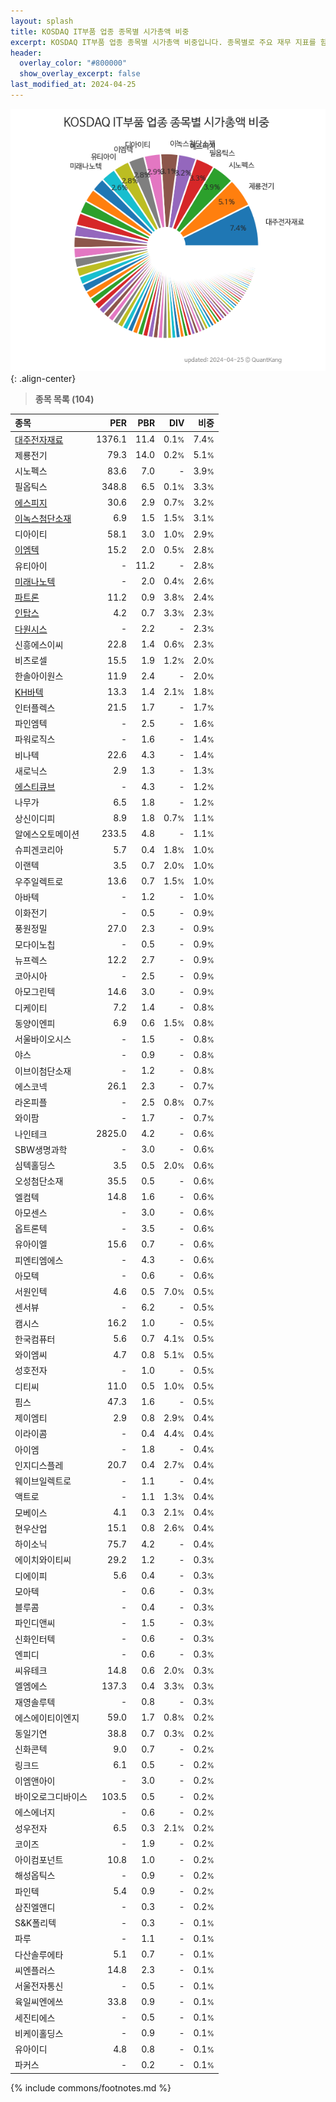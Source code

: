 ```yaml
---
layout: splash
title: KOSDAQ IT부품 업종 종목별 시가총액 비중
excerpt: KOSDAQ IT부품 업종 종목별 시가총액 비중입니다. 종목별로 주요 재무 지표를 함께 표시합니다.
header:
  overlay_color: "#800000"
  show_overlay_excerpt: false
last_modified_at: 2024-04-25
---
```



![KOSDAQ IT부품 업종 종목별 시가총액 비중](/stats/sector/images/kosdaq_업종_IT부품_종목.png){: .align-center}


> **종목 목록 (104)**<a id="list"></a>

| **종목** | **PER** | **PBR** | **DIV** | **비중** |
| :------- | ------: | ------: | ------: | -------: |
| [대주전자재료](/078600/) | 1376.1 | 11.4 | 0.1<small>%</small> | 7.4<small>%</small> |
| 제룡전기 | 79.3 | 14.0 | 0.2<small>%</small> | 5.1<small>%</small> |
| 시노펙스 | 83.6 | 7.0 | - | 3.9<small>%</small> |
| 필옵틱스 | 348.8 | 6.5 | 0.1<small>%</small> | 3.3<small>%</small> |
| [에스피지](/058610/) | 30.6 | 2.9 | 0.7<small>%</small> | 3.2<small>%</small> |
| [이녹스첨단소재](/272290/) | 6.9 | 1.5 | 1.5<small>%</small> | 3.1<small>%</small> |
| 디아이티 | 58.1 | 3.0 | 1.0<small>%</small> | 2.9<small>%</small> |
| [이엠텍](/091120/) | 15.2 | 2.0 | 0.5<small>%</small> | 2.8<small>%</small> |
| 유티아이 | - | 11.2 | - | 2.8<small>%</small> |
| [미래나노텍](/095500/) | - | 2.0 | 0.4<small>%</small> | 2.6<small>%</small> |
| [파트론](/091700/) | 11.2 | 0.9 | 3.8<small>%</small> | 2.4<small>%</small> |
| [인탑스](/049070/) | 4.2 | 0.7 | 3.3<small>%</small> | 2.3<small>%</small> |
| [다원시스](/068240/) | - | 2.2 | - | 2.3<small>%</small> |
| 신흥에스이씨 | 22.8 | 1.4 | 0.6<small>%</small> | 2.3<small>%</small> |
| 비츠로셀 | 15.5 | 1.9 | 1.2<small>%</small> | 2.0<small>%</small> |
| 한솔아이원스 | 11.9 | 2.4 | - | 2.0<small>%</small> |
| [KH바텍](/060720/) | 13.3 | 1.4 | 2.1<small>%</small> | 1.8<small>%</small> |
| 인터플렉스 | 21.5 | 1.7 | - | 1.7<small>%</small> |
| 파인엠텍 | - | 2.5 | - | 1.6<small>%</small> |
| 파워로직스 | - | 1.6 | - | 1.4<small>%</small> |
| 비나텍 | 22.6 | 4.3 | - | 1.4<small>%</small> |
| 새로닉스 | 2.9 | 1.3 | - | 1.3<small>%</small> |
| [에스티큐브](/052020/) | - | 4.3 | - | 1.2<small>%</small> |
| 나무가 | 6.5 | 1.8 | - | 1.2<small>%</small> |
| 상신이디피 | 8.9 | 1.8 | 0.7<small>%</small> | 1.1<small>%</small> |
| 알에스오토메이션 | 233.5 | 4.8 | - | 1.1<small>%</small> |
| 슈피겐코리아 | 5.7 | 0.4 | 1.8<small>%</small> | 1.0<small>%</small> |
| 이랜텍 | 3.5 | 0.7 | 2.0<small>%</small> | 1.0<small>%</small> |
| 우주일렉트로 | 13.6 | 0.7 | 1.5<small>%</small> | 1.0<small>%</small> |
| 아바텍 | - | 1.2 | - | 1.0<small>%</small> |
| 이화전기 | - | 0.5 | - | 0.9<small>%</small> |
| 풍원정밀 | 27.0 | 2.3 | - | 0.9<small>%</small> |
| 모다이노칩 | - | 0.5 | - | 0.9<small>%</small> |
| 뉴프렉스 | 12.2 | 2.7 | - | 0.9<small>%</small> |
| 코아시아 | - | 2.5 | - | 0.9<small>%</small> |
| 아모그린텍 | 14.6 | 3.0 | - | 0.9<small>%</small> |
| 디케이티 | 7.2 | 1.4 | - | 0.8<small>%</small> |
| 동양이엔피 | 6.9 | 0.6 | 1.5<small>%</small> | 0.8<small>%</small> |
| 서울바이오시스 | - | 1.5 | - | 0.8<small>%</small> |
| 야스 | - | 0.9 | - | 0.8<small>%</small> |
| 이브이첨단소재 | - | 1.2 | - | 0.8<small>%</small> |
| 에스코넥 | 26.1 | 2.3 | - | 0.7<small>%</small> |
| 라온피플 | - | 2.5 | 0.8<small>%</small> | 0.7<small>%</small> |
| 와이팜 | - | 1.7 | - | 0.7<small>%</small> |
| 나인테크 | 2825.0 | 4.2 | - | 0.6<small>%</small> |
| SBW생명과학 | - | 3.0 | - | 0.6<small>%</small> |
| 심텍홀딩스 | 3.5 | 0.5 | 2.0<small>%</small> | 0.6<small>%</small> |
| 오성첨단소재 | 35.5 | 0.5 | - | 0.6<small>%</small> |
| 엘컴텍 | 14.8 | 1.6 | - | 0.6<small>%</small> |
| 아모센스 | - | 3.0 | - | 0.6<small>%</small> |
| 옵트론텍 | - | 3.5 | - | 0.6<small>%</small> |
| 유아이엘 | 15.6 | 0.7 | - | 0.6<small>%</small> |
| 피엔티엠에스 | - | 4.3 | - | 0.6<small>%</small> |
| 아모텍 | - | 0.6 | - | 0.6<small>%</small> |
| 서원인텍 | 4.6 | 0.5 | 7.0<small>%</small> | 0.5<small>%</small> |
| 센서뷰 | - | 6.2 | - | 0.5<small>%</small> |
| 캠시스 | 16.2 | 1.0 | - | 0.5<small>%</small> |
| 한국컴퓨터 | 5.6 | 0.7 | 4.1<small>%</small> | 0.5<small>%</small> |
| 와이엠씨 | 4.7 | 0.8 | 5.1<small>%</small> | 0.5<small>%</small> |
| 성호전자 | - | 1.0 | - | 0.5<small>%</small> |
| 디티씨 | 11.0 | 0.5 | 1.0<small>%</small> | 0.5<small>%</small> |
| 핌스 | 47.3 | 1.6 | - | 0.5<small>%</small> |
| 제이엠티 | 2.9 | 0.8 | 2.9<small>%</small> | 0.4<small>%</small> |
| 이라이콤 | - | 0.4 | 4.4<small>%</small> | 0.4<small>%</small> |
| 아이엠 | - | 1.8 | - | 0.4<small>%</small> |
| 인지디스플레 | 20.7 | 0.4 | 2.7<small>%</small> | 0.4<small>%</small> |
| 웨이브일렉트로 | - | 1.1 | - | 0.4<small>%</small> |
| 액트로 | - | 1.1 | 1.3<small>%</small> | 0.4<small>%</small> |
| 모베이스 | 4.1 | 0.3 | 2.1<small>%</small> | 0.4<small>%</small> |
| 현우산업 | 15.1 | 0.8 | 2.6<small>%</small> | 0.4<small>%</small> |
| 하이소닉 | 75.7 | 4.2 | - | 0.4<small>%</small> |
| 에이치와이티씨 | 29.2 | 1.2 | - | 0.3<small>%</small> |
| 디에이피 | 5.6 | 0.4 | - | 0.3<small>%</small> |
| 모아텍 | - | 0.6 | - | 0.3<small>%</small> |
| 블루콤 | - | 0.4 | - | 0.3<small>%</small> |
| 파인디앤씨 | - | 1.5 | - | 0.3<small>%</small> |
| 신화인터텍 | - | 0.6 | - | 0.3<small>%</small> |
| 엔피디 | - | 0.6 | - | 0.3<small>%</small> |
| 씨유테크 | 14.8 | 0.6 | 2.0<small>%</small> | 0.3<small>%</small> |
| 엘엠에스 | 137.3 | 0.4 | 3.3<small>%</small> | 0.3<small>%</small> |
| 재영솔루텍 | - | 0.8 | - | 0.3<small>%</small> |
| 에스에이티이엔지 | 59.0 | 1.7 | 0.8<small>%</small> | 0.2<small>%</small> |
| 동일기연 | 38.8 | 0.7 | 0.3<small>%</small> | 0.2<small>%</small> |
| 신화콘텍 | 9.0 | 0.7 | - | 0.2<small>%</small> |
| 링크드 | 6.1 | 0.5 | - | 0.2<small>%</small> |
| 이엠앤아이 | - | 3.0 | - | 0.2<small>%</small> |
| 바이오로그디바이스 | 103.5 | 0.5 | - | 0.2<small>%</small> |
| 에스에너지 | - | 0.6 | - | 0.2<small>%</small> |
| 성우전자 | 6.5 | 0.3 | 2.1<small>%</small> | 0.2<small>%</small> |
| 코이즈 | - | 1.9 | - | 0.2<small>%</small> |
| 아이컴포넌트 | 10.8 | 1.0 | - | 0.2<small>%</small> |
| 해성옵틱스 | - | 0.9 | - | 0.2<small>%</small> |
| 파인텍 | 5.4 | 0.9 | - | 0.2<small>%</small> |
| 삼진엘앤디 | - | 0.3 | - | 0.2<small>%</small> |
| S&K폴리텍 | - | 0.3 | - | 0.1<small>%</small> |
| 파루 | - | 1.1 | - | 0.1<small>%</small> |
| 다산솔루에타 | 5.1 | 0.7 | - | 0.1<small>%</small> |
| 씨엔플러스 | 14.8 | 2.3 | - | 0.1<small>%</small> |
| 서울전자통신 | - | 0.5 | - | 0.1<small>%</small> |
| 육일씨엔에쓰 | 33.8 | 0.9 | - | 0.1<small>%</small> |
| 세진티에스 | - | 0.5 | - | 0.1<small>%</small> |
| 비케이홀딩스 | - | 0.9 | - | 0.1<small>%</small> |
| 유아이디 | 4.8 | 0.8 | - | 0.1<small>%</small> |
| 파커스 | - | 0.2 | - | 0.1<small>%</small> |

{% include commons/footnotes.md %}